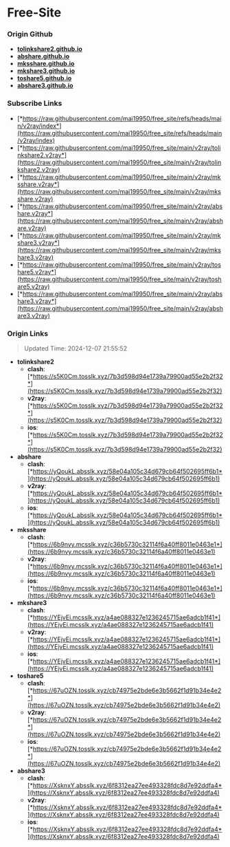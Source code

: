 # Free-Site

### Origin Github

- [**tolinkshare2.github.io**](https://github.com/tolinkshare2/tolinkshare2.github.io)
- [**abshare.github.io**](https://github.com/abshare/abshare.github.io)
- [**mksshare.github.io**](https://github.com/mksshare/mksshare.github.io)
- [**mkshare3.github.io**](https://github.com/mkshare3/mkshare3.github.io)
- [**toshare5.github.io**](https://github.com/toshare5/toshare5.github.io)
- [**abshare3.github.io**](https://github.com/abshare3/abshare3.github.io)

### Subscribe Links

- [*https://raw.githubusercontent.com/mai19950/free_site/refs/heads/main/v2ray/index*](https://raw.githubusercontent.com/mai19950/free_site/refs/heads/main/v2ray/index)
- [*https://raw.githubusercontent.com/mai19950/free_site/main/v2ray/tolinkshare2.v2ray*](https://raw.githubusercontent.com/mai19950/free_site/main/v2ray/tolinkshare2.v2ray)
- [*https://raw.githubusercontent.com/mai19950/free_site/main/v2ray/mksshare.v2ray*](https://raw.githubusercontent.com/mai19950/free_site/main/v2ray/mksshare.v2ray)
- [*https://raw.githubusercontent.com/mai19950/free_site/main/v2ray/abshare.v2ray*](https://raw.githubusercontent.com/mai19950/free_site/main/v2ray/abshare.v2ray)
- [*https://raw.githubusercontent.com/mai19950/free_site/main/v2ray/mkshare3.v2ray*](https://raw.githubusercontent.com/mai19950/free_site/main/v2ray/mkshare3.v2ray)
- [*https://raw.githubusercontent.com/mai19950/free_site/main/v2ray/toshare5.v2ray*](https://raw.githubusercontent.com/mai19950/free_site/main/v2ray/toshare5.v2ray)
- [*https://raw.githubusercontent.com/mai19950/free_site/main/v2ray/abshare3.v2ray*](https://raw.githubusercontent.com/mai19950/free_site/main/v2ray/abshare3.v2ray)

### Origin Links

> Updated Time: 2024-12-07 21:55:52

- **tolinkshare2**
  - **clash**: [*https://s5K0Cm.tosslk.xyz/7b3d598d94e1739a79900ad55e2b2f32*](https://s5K0Cm.tosslk.xyz/7b3d598d94e1739a79900ad55e2b2f32)
  - **v2ray**: [*https://s5K0Cm.tosslk.xyz/7b3d598d94e1739a79900ad55e2b2f32*](https://s5K0Cm.tosslk.xyz/7b3d598d94e1739a79900ad55e2b2f32)
  - **ios**: [*https://s5K0Cm.tosslk.xyz/7b3d598d94e1739a79900ad55e2b2f32*](https://s5K0Cm.tosslk.xyz/7b3d598d94e1739a79900ad55e2b2f32)
- **abshare**
  - **clash**: [*https://yQoukL.absslk.xyz/58e04a105c34d679cb64f502695ff6b1*](https://yQoukL.absslk.xyz/58e04a105c34d679cb64f502695ff6b1)
  - **v2ray**: [*https://yQoukL.absslk.xyz/58e04a105c34d679cb64f502695ff6b1*](https://yQoukL.absslk.xyz/58e04a105c34d679cb64f502695ff6b1)
  - **ios**: [*https://yQoukL.absslk.xyz/58e04a105c34d679cb64f502695ff6b1*](https://yQoukL.absslk.xyz/58e04a105c34d679cb64f502695ff6b1)
- **mksshare**
  - **clash**: [*https://6b9nvy.mcsslk.xyz/c36b5730c32114f6a40ff8011e0463e1*](https://6b9nvy.mcsslk.xyz/c36b5730c32114f6a40ff8011e0463e1)
  - **v2ray**: [*https://6b9nvy.mcsslk.xyz/c36b5730c32114f6a40ff8011e0463e1*](https://6b9nvy.mcsslk.xyz/c36b5730c32114f6a40ff8011e0463e1)
  - **ios**: [*https://6b9nvy.mcsslk.xyz/c36b5730c32114f6a40ff8011e0463e1*](https://6b9nvy.mcsslk.xyz/c36b5730c32114f6a40ff8011e0463e1)
- **mkshare3**
  - **clash**: [*https://YEjvEi.mcsslk.xyz/a4ae088327e1236245715ae6adcb1f41*](https://YEjvEi.mcsslk.xyz/a4ae088327e1236245715ae6adcb1f41)
  - **v2ray**: [*https://YEjvEi.mcsslk.xyz/a4ae088327e1236245715ae6adcb1f41*](https://YEjvEi.mcsslk.xyz/a4ae088327e1236245715ae6adcb1f41)
  - **ios**: [*https://YEjvEi.mcsslk.xyz/a4ae088327e1236245715ae6adcb1f41*](https://YEjvEi.mcsslk.xyz/a4ae088327e1236245715ae6adcb1f41)
- **toshare5**
  - **clash**: [*https://67uOZN.tosslk.xyz/cb74975e2bde6e3b5662f1d91b34e4e2*](https://67uOZN.tosslk.xyz/cb74975e2bde6e3b5662f1d91b34e4e2)
  - **v2ray**: [*https://67uOZN.tosslk.xyz/cb74975e2bde6e3b5662f1d91b34e4e2*](https://67uOZN.tosslk.xyz/cb74975e2bde6e3b5662f1d91b34e4e2)
  - **ios**: [*https://67uOZN.tosslk.xyz/cb74975e2bde6e3b5662f1d91b34e4e2*](https://67uOZN.tosslk.xyz/cb74975e2bde6e3b5662f1d91b34e4e2)
- **abshare3**
  - **clash**: [*https://XsknxY.absslk.xyz/6f8312ea27ee493328fdc8d7e92ddfa4*](https://XsknxY.absslk.xyz/6f8312ea27ee493328fdc8d7e92ddfa4)
  - **v2ray**: [*https://XsknxY.absslk.xyz/6f8312ea27ee493328fdc8d7e92ddfa4*](https://XsknxY.absslk.xyz/6f8312ea27ee493328fdc8d7e92ddfa4)
  - **ios**: [*https://XsknxY.absslk.xyz/6f8312ea27ee493328fdc8d7e92ddfa4*](https://XsknxY.absslk.xyz/6f8312ea27ee493328fdc8d7e92ddfa4)
